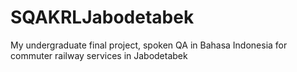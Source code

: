 # SQAKRLJabodetabek
My undergraduate final project, spoken QA in Bahasa Indonesia for commuter railway services in Jabodetabek
